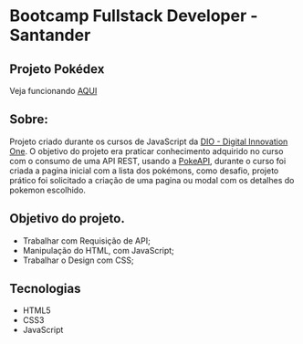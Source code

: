 # Bootcamp Fullstack Developer - Santander

## Projeto Pokédex

Veja funcionando [AQUI](https://dnl-oliveira.github.io/js-developer-pokedex/) 

## Sobre:

Projeto criado durante os cursos de JavaScript da [DIO - Digital Innovation One](https://www.dio.me). O objetivo do projeto era praticar conhecimento adquirido  no curso com o consumo de uma API REST, usando a [PokeAPI](https://pokeapi.co/), durante o curso foi criada a pagina inicial com a lista dos pokémons, como desafio, projeto prático foi solicitado a criação de uma pagina ou modal com os detalhes do pokemon escolhido.

## Objetivo do projeto.

- Trabalhar com Requisição de API;
- Manipulação do HTML, com JavaScript;
- Trabalhar o Design com CSS;

## Tecnologias

- HTML5
- CSS3
- JavaScript
